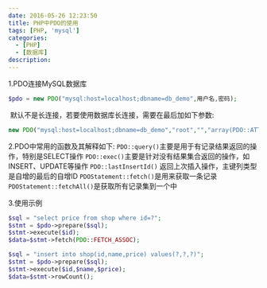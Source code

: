 ```yaml
---
date: 2016-05-26 12:23:50
title: PHP中PDO的使用
tags: [PHP, 'mysql']
categories:
  - [PHP]
  - [数据库]
description:
---
```


1.PDO连接MySQL数据库 
```php
$pdo = new PDO("mysql:host=localhost;dbname=db_demo",用户名,密码); 
```
 默认不是长连接，若要使用数据库长连接，需要在最后加如下参数:

```php
new PDO("mysql:host=localhost;dbname=db_demo","root","","array(PDO::ATTR_PERSISTENT => true) "); 
```

2.PDO中常用的函数及其解释如下:
`PDO::query()`主要是用于有记录结果返回的操作，特别是SELECT操作
`PDO::exec()`主要是针对没有结果集合返回的操作，如INSERT、UPDATE等操作
`PDO::lastInsertId()` 返回上次插入操作，主键列类型是自增的最后的自增ID
`PDOStatement::fetch()`是用来获取一条记录     `PDOStatement::fetchAll()`是获取所有记录集到一个中

3.使用示例
```php
$sql = "select price from shop where id=?";
$stmt = $pdo->prepare($sql);
$stmt->execute($id);
$data=$stmt->fetch(PDO::FETCH_ASSOC);

$sql = "insert into shop(id,name,price) values(?,?,?)";
$stmt = $pdo->prepare($sql);
$stmt->execute($id,$name,$price);
$data=$stmt->rowCount();
```


